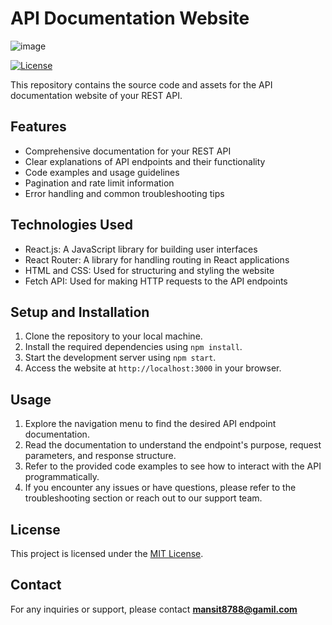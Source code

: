 # API Documentation Website

![image](https://github.com/Mansi-Tiwari/api-developer-guide/assets/78271543/0c4bc3bb-03f1-4faf-a7e5-e754aeee64ab)


[![License](https://img.shields.io/badge/license-MIT-blue.svg)](LICENSE)

This repository contains the source code and assets for the API documentation website of your REST API.

## Features

- Comprehensive documentation for your REST API
- Clear explanations of API endpoints and their functionality
- Code examples and usage guidelines
- Pagination and rate limit information
- Error handling and common troubleshooting tips

## Technologies Used

- React.js: A JavaScript library for building user interfaces
- React Router: A library for handling routing in React applications
- HTML and CSS: Used for structuring and styling the website
- Fetch API: Used for making HTTP requests to the API endpoints

## Setup and Installation

1. Clone the repository to your local machine.
2. Install the required dependencies using `npm install`.
3. Start the development server using `npm start`.
4. Access the website at `http://localhost:3000` in your browser.

## Usage

1. Explore the navigation menu to find the desired API endpoint documentation.
2. Read the documentation to understand the endpoint's purpose, request parameters, and response structure.
3. Refer to the provided code examples to see how to interact with the API programmatically.
4. If you encounter any issues or have questions, please refer to the troubleshooting section or reach out to our support team.

## License

This project is licensed under the [MIT License](LICENSE).

## Contact

For any inquiries or support, please contact **mansit8788@gamil.com**
